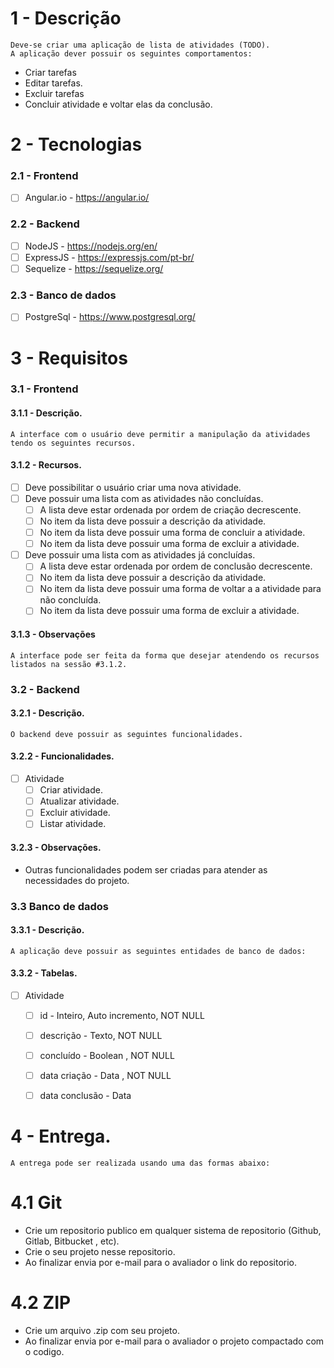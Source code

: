 # 1 - Descrição
    Deve-se criar uma aplicação de lista de atividades (TODO).
    A aplicação dever possuir os seguintes comportamentos:
* Criar tarefas
* Editar tarefas. 
* Excluir tarefas
* Concluir atividade e voltar elas da conclusão.

# 2 - Tecnologias

### 2.1 - Frontend
- [ ] Angular.io - https://angular.io/

### 2.2 - Backend
- [ ] NodeJS - https://nodejs.org/en/
- [ ] ExpressJS - https://expressjs.com/pt-br/
- [ ] Sequelize - https://sequelize.org/

### 2.3 - Banco de dados
- [ ] PostgreSql - https://www.postgresql.org/

# 3 - Requisitos

### 3.1 - Frontend
#### 3.1.1 - Descrição.
    A interface com o usuário deve permitir a manipulação da atividades tendo os seguintes recursos.
#### 3.1.2 - Recursos.
- [ ] Deve possibilitar o usuário criar uma nova atividade.
- [ ] Deve possuir uma lista com as atividades não concluídas.
    - [ ] A lista deve estar ordenada por ordem de criação decrescente.
    - [ ] No item da lista deve possuir a descrição da atividade.
    - [ ] No item da lista deve possuir uma forma de concluir a atividade.
    - [ ] No item da lista deve possuir uma forma de excluir a atividade.
- [ ] Deve possuir uma lista com as atividades já concluídas.
    - [ ] A lista deve estar ordenada por ordem de conclusão decrescente.
    - [ ] No item da lista deve possuir a descrição da atividade.
    - [ ] No item da lista deve possuir uma forma de voltar a a atividade para não concluída.
    - [ ] No item da lista deve possuir uma forma de excluir a atividade.

<!-- #### 3.1.3 Modelo
[TODO] = Adicionar o link da especificação da tela. -->

#### 3.1.3 - Observações
    A interface pode ser feita da forma que desejar atendendo os recursos listados na sessão #3.1.2.
<!-- Não sendo necessário seguir o modelo da sessão 3.1.3 -->
### 3.2 - Backend
#### 3.2.1 - Descrição.
    O backend deve possuir as seguintes funcionalidades.
#### 3.2.2 - Funcionalidades.
- [ ] Atividade
    - [ ] Criar atividade.
    - [ ] Atualizar atividade.
    - [ ] Excluir atividade.
    - [ ] Listar atividade.

#### 3.2.3 - Observações.
* Outras funcionalidades podem ser criadas para atender as necessidades do projeto.

### 3.3 Banco de dados
#### 3.3.1 - Descrição.
    A aplicação deve possuir as seguintes entidades de banco de dados:

#### 3.3.2 - Tabelas.
- [ ] Atividade
    - [ ] id - Inteiro, Auto incremento, NOT NULL
    - [ ] descrição - Texto, NOT NULL
    - [ ] concluído - Boolean , NOT NULL
    - [ ] data criação - Data , NOT NULL
    - [ ] data conclusão - Data


# 4 - Entrega.

    A entrega pode ser realizada usando uma das formas abaixo:

# 4.1 Git
* Crie um repositorio publico em qualquer sistema de repositorio (Github, Gitlab, Bitbucket , etc).
* Crie o seu projeto nesse repositorio.
* Ao finalizar envia por e-mail para o avaliador o link do repositorio.

# 4.2 ZIP
* Crie um arquivo .zip com seu projeto.
* Ao finalizar envia por e-mail para o avaliador o projeto compactado com o codigo.
